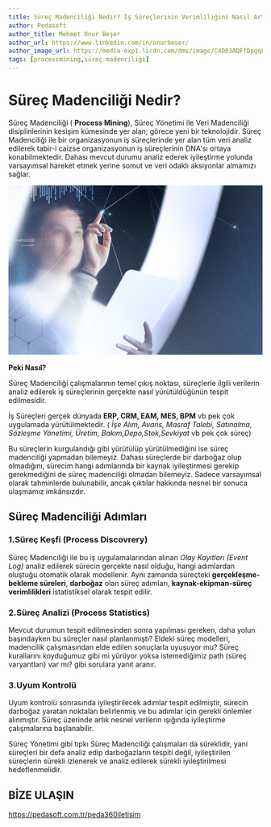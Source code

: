 ```yaml
---
title: Süreç Madenciliği Nedir? İş Süreçlerinin Verimliliğini Nasıl Arttırır?
author: Pedasoft
author_title: Mehmet Onur Beşer
author_url: https://www.linkedin.com/in/onurbeser/
author_image_url: https://media-exp1.licdn.com/dms/image/C4D03AQFfDpqqLL8yrA/profile-displayphoto-shrink_800_800/0/1663150925435?e=1672876800&v=beta&t=RCyKoAsnWWHeixLVszqqCTqRl6WBwXpEy__oUr_VxEU
tags: [processmining,süreç madenciliği]
---
```


# Süreç Madenciliği Nedir?

Süreç Madenciliği ( **Process Mining**), Süreç Yönetimi ile Veri Madenciliği disiplinlerinin kesişim kümesinde yer alan; görece yeni bir teknolojidir. 
Süreç Madenciliği ile bir organizasyonun iş süreçlerinde yer alan tüm veri analiz edilerek tabir-i caizse organizasyonun iş süreçlerinin DNA'sı ortaya konabilmektedir. Dahası mevcut durumu analiz ederek iyileştirme yolunda varsayımsal hareket etmek yerine somut ve veri odaklı aksiyonlar almamızı sağlar.

![Süreç Madenciliği](../blogimages/mining.jpg)

**Peki Nasıl?**

Süreç Madenciliği çalışmalarının temel çıkış noktası, süreçlerle ilgili verilerin analiz edilerek iş süreçlerinin gerçekte nasıl yürütüldüğünün tespit edilmesidir.

İş Süreçleri gerçek dünyada **ERP, CRM, EAM, MES, BPM** vb pek çok uygulamada yürütülmektedir. ( *İşe Alım, Avans, Masraf Talebi, Satınalma, Sözleşme Yönetimi, Üretim, Bakım,Depo,Stok,Sevkiyat* vb pek çok süreç)

Bu süreçlerin kurgulandığı gibi yürütülüp yürütülmediğini ise süreç madenciliği yapmadan bilemeyiz. Dahası süreçlerde bir darboğaz olup olmadığını, sürecim hangi adımlarında bir kaynak iyileştirmesi gerekip gerekmediğini de süreç madenciliği olmadan bilemeyiz. Sadece varsayımsal olarak tahminlerde bulunabilir, ancak çıktılar hakkında nesnel bir sonuca ulaşmamız imkânsızdır.

## Süreç Madenciliği Adımları ##

### 1.Süreç Keşfi (Process Discovrery)

Süreç Madenciliği ile bu iş uygulamalarından alınan *Olay Kayıtları (Event Log)* analiz edilerek sürecin gerçekte nasıl olduğu, hangi adımlardan oluştuğu otomatik olarak modellenir. Aynı zamanda süreçteki **gerçekleşme-bekleme süreleri**, **darboğaz** olan süreç adımları, **kaynak-ekipman-süreç verimlilikleri** istatistiksel olarak tespit edilir.

### 2.Süreç Analizi (Process Statistics)
Mevcut durumun tespit edilmesinden sonra yapılması gereken, daha yolun başındayken bu süreçler nasıl planlanmıştı? Eldeki süreç modelleri, madencilik çalışmasından elde edilen sonuçlarla uyuşuyor mu? Süreç kurallarını koyduğumuz gibi mi yürüyor yoksa istemediğimiz path (süreç varyantları) var mı? gibi sorulara yanıt aranır. 

### 3.Uyum Kontrolü
Uyum kontrolü sonrasında iyileştirilecek adımlar tespit edilmiştir, sürecin darboğaz yaratan noktaları belirlenmiş ve bu adımlar için gerekli önlemler alınmıştır. Süreç üzerinde artık nesnel verilerin ışığında iyileştirme çalışmalarına başlanabilir. 

Süreç Yönetimi gibi tıpkı Süreç Madenciliği çalışmaları da süreklidir, yani süreçleri bir defa analiz edip darboğazların tespiti değil, iyileştirilen süreçlerin sürekli izlenerek ve analiz edilerek sürekli iyileştirilmesi hedeflenmelidir.


## BİZE ULAŞIN ##
https://pedasoft.com.tr/peda360iletisim
